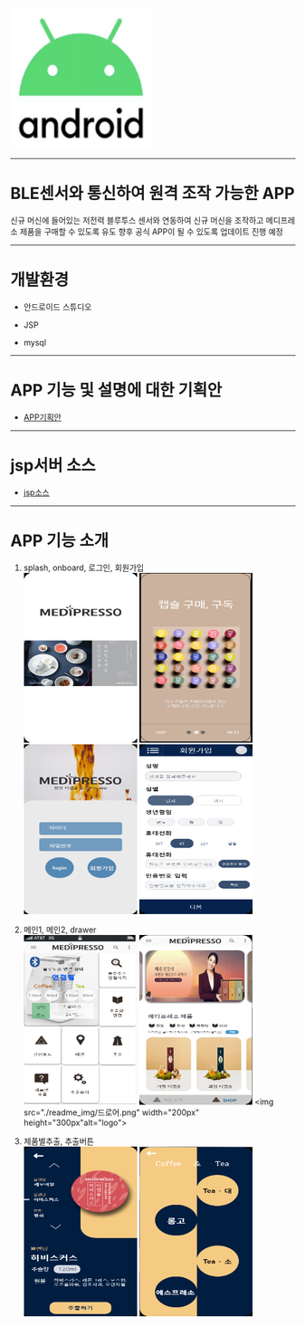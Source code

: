<img src="./readme_img/android_logo.png" width="250px" height="250px" text-align="center" alt="logo"></img><br/>

***

# BLE센서와 통신하여 원격 조작 가능한 APP

 신규 머신에 들어있는 저전력 블루투스 센서와 연동하여 신규 머신을 조작하고 메디프레소 제품을 구매할 수 있도록 유도 향후 공식 APP이 될 수 있도록 업데이트 진행 예정

***

# 개발환경 
 * 안드로이드 스튜디오 
 
 * JSP
 
 * mysql

***

# APP 기능 및 설명에 대한 기획안

 * [APP기획안](https://github.com/2jooho/public_medi_BLE/blob/master/medipresso_app_plan.pdf)

***

# jsp서버 소스

 * [jsp소스](https://github.com/2jooho/public_medi_BLE/tree/server)

***
# APP 기능 소개

1. splash, onboard, 로그인, 회원가입   
<img src="./readme_img/스플레쉬.png" width="200px" height="300px" alt="logo"></img>
<img src="./readme_img/온보더2.png" width="200px" height="300px" alt="logo"></img>
<img src="./readme_img/로그인.png" width="200px" height="300px"  alt="logo"></img>
<img src="./readme_img/회원가입.png" width="200px" height="300px"  alt="logo"></img><br/>

2. 메인1, 메인2, drawer   
<img src="./readme_img/메인1.png" width="200px" height="300px" alt="logo"></img>
<img src="./readme_img/메인2.png" width="200px" height="300px" alt="logo"></img>
<img src="./readme_img/드로어.png" width="200px" height="300px"alt="logo"></img><br/>

3. 제품별추출, 추출버튼   
<img src="./readme_img/제품별.png" width="200px" height="300px" text-align="center" alt="logo"></img>
<img src="./readme_img/추출.png" width="200px" height="300px" text-align="center" alt="logo"></img><br/>

